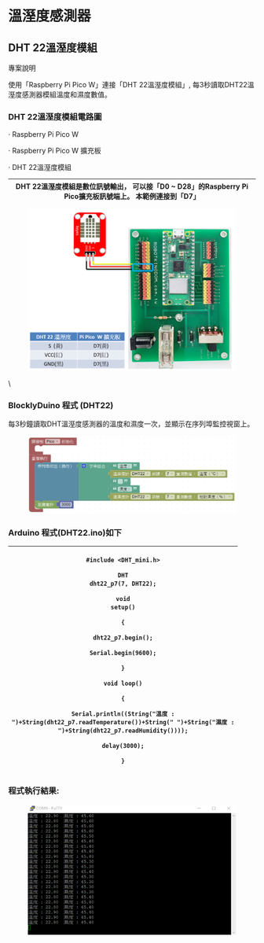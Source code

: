 # 溫溼度感測器

## DHT 22溫溼度模組 <a href="#hlk124525726" id="hlk124525726"></a>

專案說明

使用「Raspberry Pi Pico W」連接「DHT 22溫溼度模組」, 每3秒讀取DHT22溫溼度感測器模組溫度和濕度數值。

&#x20;

### DHT 22溫溼度模組電路圖

·        Raspberry Pi Pico W

·        Raspberry Pi Pico W 擴充板

·        DHT 22溫溼度模組



| DHT 22溫溼度模組是數位訊號輸出，  可以接「D0 \~ D28」的Raspberry Pi Pico擴充板訊號端上。  本範例連接到「D7」 |
| ------------------------------------------------------------------------- |

&#x20;

<figure><img src="../../.gitbook/assets/image.png" alt=""><figcaption></figcaption></figure>

&#x20;

\


### BlocklyDuino 程式 (DHT22)

每3秒鐘讀取DHT溫溼度感測器的溫度和濕度一次，並顯示在序列埠監控視窗上。&#x20;

<figure><img src="../../.gitbook/assets/image (1).png" alt=""><figcaption></figcaption></figure>

&#x20;

### &#x20;Arduino 程式(DHT22.ino)如下

| <p><code>#include &#x3C;DHT_mini.h></code></p><p> </p><p><code>DHT dht22_p7(7, DHT22);</code></p><p> </p><p><code>void setup()</code></p><p><code>{</code></p><p>  <code>dht22_p7.begin();</code></p><p>  <code>Serial.begin(9600);</code></p><p><code>}</code></p><p> </p><p><code>void loop()</code></p><p><code>{</code></p><p>  <code>Serial.println((String("溫度 : ")+String(dht22_p7.readTemperature())+String("  ")+String("濕度 : ")+String(dht22_p7.readHumidity())));</code></p><p>  <code>delay(3000);</code></p><p><code>}</code></p> |
| ---------------------------------------------------------------------------------------------------------------------------------------------------------------------------------------------------------------------------------------------------------------------------------------------------------------------------------------------------------------------------------------------------------------------------------------------------------------------------------------------------------------------------------------------- |

### &#x20;程式執行結果:&#x20;

<figure><img src="../../.gitbook/assets/image (2).png" alt=""><figcaption></figcaption></figure>
